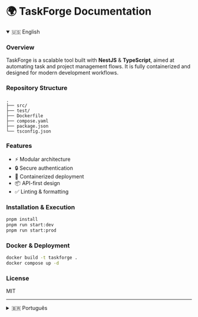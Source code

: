 # 🌍 TaskForge Documentation

<details open>
<summary>🇺🇸 English</summary>

### Overview

TaskForge is a scalable tool built with **NestJS** & **TypeScript**, aimed at automating task and project management flows. It is fully containerized and designed for modern development workflows.

### Repository Structure

```
.
├── src/                
├── test/               
├── Dockerfile          
├── compose.yaml        
├── package.json        
└── tsconfig.json       
```

### Features

* ⚡ Modular architecture
* 🔒 Secure authentication
* 🐳 Containerized deployment
* 📦 API-first design
* ✅ Linting & formatting

### Installation & Execution

```bash
pnpm install
pnpm run start:dev
pnpm run start:prod
```

### Docker & Deployment

```bash
docker build -t taskforge .
docker compose up -d
```

### License

MIT

</details>

---

<details>
<summary>🇧🇷 Português</summary>

### Visão Geral

TaskForge é uma ferramenta escalável construída com **NestJS** & **TypeScript**, focada em automatizar fluxos de gerenciamento de tarefas e projetos. O projeto é totalmente containerizado e segue boas práticas modernas.

### Estrutura do Repositório

```
.
├── src/                
├── test/               
├── Dockerfile          
├── compose.yaml        
├── package.json        
└── tsconfig.json       
```

### Funcionalidades

* ⚡ Arquitetura modular
* 🔒 Autenticação segura
* 🐳 Deploy containerizado
* 📦 API-first
* ✅ Linting & formatação

### Instalação & Execução

```bash
pnpm install
pnpm run start:dev
pnpm run start:prod
```

### Docker & Implantação

```bash
docker build -t taskforge .
docker compose up -d
```

### Licença

MIT

</details>
